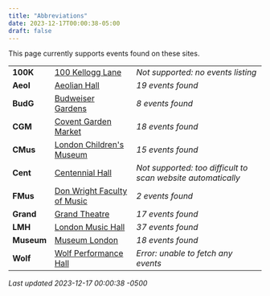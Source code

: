 ```yaml
---
title: "Abbreviations"
date: 2023-12-17T00:00:38-05:00
draft: false
---
```


This page currently supports events found on these sites.

|   |       | |
|:--------------|:------|:--|
| **100K** | [100 Kellogg Lane](https://100kellogglane.com/) | *Not supported: no events listing*
| **Aeol** | [Aeolian Hall](https://aeolianhall.ca/) | *19 events found*
| **BudG** | [Budweiser Gardens](https://www.budweisergardens.com/) | *8 events found*
| **CGM** | [Covent Garden Market](https://coventmarket.com/) | *18 events found*
| **CMus** | [London Children's Museum](https://www.londonchildrensmuseum.ca/) | *15 events found*
| **Cent** | [Centennial Hall](https://centennialhall.london.ca/london-event-listings.html) | *Not supported: too difficult to scan website automatically*
| **FMus** | [Don Wright Faculty of Music](http://www.events.westernu.ca/events/music/) | *2 events found*
| **Grand** | [Grand Theatre](https://www.grandtheatre.com/) | *17 events found*
| **LMH** | [London Music Hall](http://londonmusichall.com/) | *37 events found*
| **Museum** | [Museum London](https://museumlondon.ca/) | *18 events found*
| **Wolf** | [Wolf Performance Hall](https://www.lpl.ca/services-spaces/featured-spaces/wolf-performance-hall) | *Error: unable to fetch any events*

_Last updated 2023-12-17 00:00:38 -0500_
